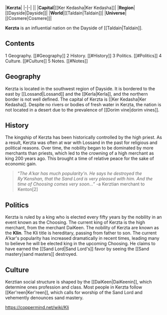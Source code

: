 |**Kerzta**|
|-|-|
||
|**Capital**|[[Ker Kedasha\|Ker Kedasha]]|
|**Region**|[[Dayside\|Dayside]]|
|**World**|[[Taldain\|Taldain]]|
|**Universe**|[[Cosmere\|Cosmere]]|

**Kerzta** is an influential nation on the Dayside of [[Taldain\|Taldain]].

## Contents

1 Geography. [[#Geography]] 
2 History. [[#History]] 
3 Politics. [[#Politics]] 
4 Culture. [[#Culture]] 
5 Notes. [[#Notes]] 


## Geography
Kerzta is located in the southwest region of Dayside. It is bordered to the east by [[Lossand\|Lossand]] and the [[Kerla\|Kerla]], and the northern border is not well defined. The capital of Kerzta is [[Ker Kedasha\|Ker Kedasha]].
Despite no rivers or bodies of fresh water in Kerzta, the nation is not located in a desert due to the prevalence of [[Dorim vine\|dorim vines]].

## History
The kingship of Kerzta has been historically controlled by the high priest. As a result, Kerzta was often at war with Lossand in the past for religious and political reasons. Over time, the nobility began to be dominated by more merchants than priests, which led to the crowning of a high merchant as king 200 years ago. This brought a time of relative peace for the sake of economic gain.

>“*The A'kar has much popularity'n. He says he destroyed the Ry'Kenshan, that the Sand Lord is very pleased with him. And the time of Choosing comes very soon...*”
\-a Kerztian merchant to Kenton[2]

## Politics
Kerzta is ruled by a king who is elected every fifty years by the nobility in an event known as the Choosing. The current king of Kerzta is the high merchant, from the merchant DaiKeen.
The nobility of Kerzta are known as the **Klin**. The Kli title is hereditary, passing from father to son.
The current A'kar's popularity has increased dramatically in recent times, leading many to believe he will be elected king in the upcoming Choosing. He claims to have earned the [[Sand Lord\|Sand Lord's]] favor by seeing the [[Sand mastery\|sand masters]] destroyed.

## Culture
Kerztian social structure is shaped by the [[DaiKeen\|DaiKeenin]], which determine ones profession and class.
Most people in Kerzta follow [[Ker'reen\|Ker'reen]], which calls for worship of the Sand Lord and vehemently denounces sand mastery.



https://coppermind.net/wiki/Kli